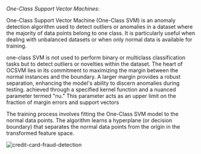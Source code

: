 *One-Class Support Vector Machines*:

One-Class Support Vector Machine (One-Class SVM) is an anomaly detection algorithm used to detect outliers or anomalies in a dataset where the majority of data points belong to one class. It is particularly useful when dealing with unbalanced datasets or when only normal data is available for training.

one-class SVM is not used to perform binary or multiclass classification tasks but to detect outliers or novelties within the dataset. 
The heart of OCSVM lies in its commitment to maximizing the margin between the normal instances and the boundary. 
A larger margin provides a robust separation, enhancing the model's ability to discern anomalies during testing. 
achieved through a specified kernel function and a nuanced parameter termed "nu." This parameter acts as an upper limit on the fraction of margin errors and support vectors

The training process involves fitting the One-Class SVM model to the normal data points. The algorithm learns a hyperplane (or decision boundary) that separates the normal data points from the origin in the transformed feature space.


![credit-card-fraud-detection](https://github.com/user-attachments/assets/0cacc82c-3583-49fd-8946-875f3d0e0f99)
